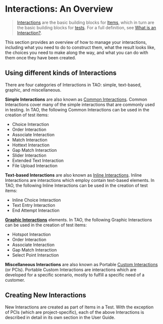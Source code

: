 <!--
created_at: 2016-12-15
authors:         
    - "Catherine Pease"
--> 

# Interactions: An Overview

>[Interactions](../appendix/glossary.md#interaction) are the basic building blocks for [Items](../appendix/glossary.md#item), which in turn are the basic building blocks for [tests](../appendix/glossary.md#test). For a full definition, see [What is an Interaction?](../interactions/what-is-an-interaction.md).

This section provides an overview of how to manage your interactions, including what you need to do to construct them, what the result looks like, the choices you need to make along the way, and what you can do with them once they have been created.

## Using different kinds of Interactions

There are four categories of Interactions in TAO: simple, text-based, graphic, and miscellaneous.

**Simple Interactions** are also known as [Common Interactions](../appendix/glossary.md#common-interaction). Common Interactions cover many of the simple interactions that are commonly used in testing. In TAO, the following Common Interactions can be used in the creation of test items:

- Choice Interaction
- Order Interaction
- Associate Interaction
- Match Interaction
- Hottext Interaction
- Gap Match Interaction
- Slider Interaction
- Extended Text Interaction
- File Upload Interaction

**Text-based Interactions** are also known as [Inline Interactions](../appendix/glossary.md#inline-interaction). Inline Interactions are interactions which employ contain text-based elements. In TAO, the following Inline Interactions can be used in the creation of test items:

- Inline Choice Interaction
- Text Entry Interaction
- End Attempt Interaction


**[Graphic Interactions](../appendix/glossary.md#graphic-interaction)** elements. In TAO, the following Graphic Interactions can be used in the creation of test items:

- Hotspot Interaction
- Order Interaction
- Associate Interaction
- Gap Match Interaction
- Select Point Interaction

**Miscellaneous Interactions** are also known as Portable [Custom Interactions](../appendix/glossary.md#custom-interaction) (or PCIs). Portable Custom Interactions are interactions which are developed for a specific scenario, mostly to fulfill a specific need of a customer.

## Creating New Interactions

New Interactions are created as part of Items in a Test. 
With the exception of PCIs (which are project-specific),
each of the above Interactions is described in detail in its own section in the User Guide. 